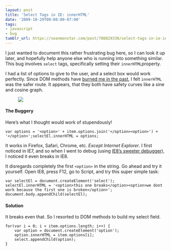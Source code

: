 ```yaml
---
layout: post
title: 'Select Tags in IE: innerHTML'
date: '2009-10-29T09:08:00-07:00'
tags:
- javascript
- bug
tumblr_url: https://seanmonstar.com/post/708829330/select-tags-in-ie-innerhtml
---
```

I just wanted to document this rather frustrating bug here, so I can look it up later, and hopefully help anyone else who is running into something similar. This bug involves `select` tags, specifically setting their `innerHTML`property.

I had a list of options to give to the user, and a select box would work perfectly. Since DOM methods have [burned me in the past](http://seanmonstar.com/2022/07/28/2009-04-21-dont-use-the-dom-to-insert-flash.html), I felt `innerHTML` was the safer route. It appears, that they both have safety curves like a sine and cosine graph.

<figure class="tmblr-full" data-orig-height="222" data-orig-width="322"><img src="https://64.media.tumblr.com/45a7f3c1268e5345b73b1f373f391dc1/a18c2b652749ba34-73/s540x810/9baf9c961b135c0b67c06d77f6edf7b64aefa704.jpg" data-orig-height="222" data-orig-width="322"></figure>

#### The Buggery

Here’s what I thought would work of stupendously!

    var options = '<option>' + item.options.join('</option><option>') + '</option>';selectEl.innerHTML = options;

It works in Firefox, Safari, Chrome, etc. _Except Internet Explorer_. I first noticed in IE7, and so when I went to debug (using [IE8’s sweeter debugger](http://twitter.com/seanmonstar/status/3540098404)), I noticed it even breaks in IE8.

It disregards completely the first `<option>` in the string. Go ahead and try it yourself. Open IE8, press F12, go to Script, and try this super simple task:

    var selectEl = document.createElement('select');
    selectEl.innerHTML = '<option>this one breaks</option><option>we dont work because the first one is broken</option>';
    document.body.appendChild(selectEl);

#### Solution

It breaks even that. So I resorted to DOM methods to build my select field.

    for(var i = 0; i < item.options.length; i++) {    
    	var option = document.createElement('option');    
    	option.innerHTML = item.options[i];    
    	select.appendChild(option); 
    }

